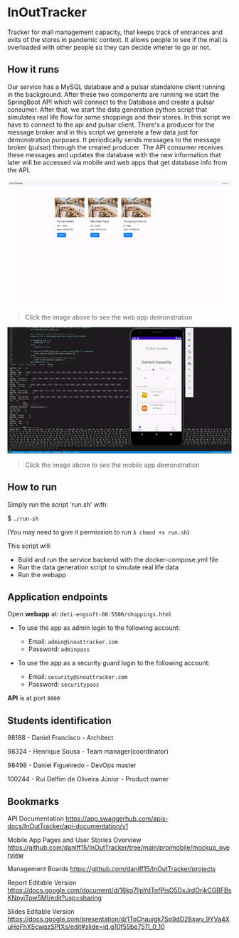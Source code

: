 # InOutTracker

Tracker for mall management capacity, that keeps track of entrances and exits of the stores in pandemic context.
It allows people to see if the mall is overloaded with other people so they can decide wheter to go or not.

## How it runs

Our service has a MySQL database and a pulsar standalone client running in the background. After these two components are running we start the SpringBoot API which will connect to the Database and create a pulsar consumer. After that, we start the data generation python script that simulates real life flow for some shoppings and their stores. In this script we have to connect to the api and pulsar client. There's a producer for the message broker and in this script we generate a few data just for demonstration purposes. It periodically sends messages to the message broker (pulsar) through the created producer. The API consumer receives these messages and updates the database with the new information that later will be accessed via mobile and web apps that get database info from the API.

<p align="center"><a href="https://www.youtube.com/watch?v=i0kC00cUypM">
    <img src="reports/images/webdemo.gif" alt="WebDemo">
  </a>
</p>

> Click the image above to see the web app demonstration

<p align="center"><a href="https://www.youtube.com/watch?v=Fk02DnS6e-M">
    <img src="reports/images/mobiledemo.gif" alt="MobileDemo">
  </a>
</p>

> Click the image above to see the mobile app demonstration

## How to run

Simply run the script 'run.sh' with:

$ `./run-sh`

(You may need to give it permission to run `$ chmod +x run.sh`)

This script will:
- Build and run the service backend with the docker-compose.yml file 
- Run the data generation script to simulate real life data
- Run the webapp

## Application endpoints

Open **webapp** at: `deti-engsoft-08:5500/shoppings.html`

- To use the app as admin login to the following account:
  - Email: `admin@inouttracker.com`
  - Password: `adminpass`

- To use the app as a security guard login to the following account:
  - Email: `security@inouttracker.com`
  - Password: `securitypass`

**API** is at port `8000`

## Students identification 

98188 - Daniel Francisco - Architect

98324 - Henrique Sousa - Team manager(coordinator)

98498 - Daniel Figueiredo - DevOps master

100244 - Rui Delfim de Oliveira Júnior - Product owner

## Bookmarks

API Documentation
https://app.swaggerhub.com/apis-docs/InOutTracker/api-documentation/v1

Mobile App Pages and User Stories Overview 
https://github.com/daniff15/InOutTracker/tree/main/projmobile/mockup_overview

Management Boards
https://github.com/daniff15/InOutTracker/projects

Report Editable Version
https://docs.google.com/document/d/16kg7lIpYdTnfPisO5DxJrdOrjkCGBFBsKNpyiTpw5MI/edit?usp=sharing

Slides Editable Version
https://docs.google.com/presentation/d/1ToChaujgk7Sp9dD28xwv_9YVa4XuHqFhX5cwqzSPtXs/edit#slide=id.g10f55be7511_0_10
